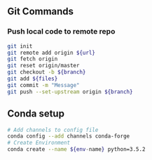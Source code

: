 ## Git Commands
### Push local code to remote repo
```bash
git init
git remote add origin ${url}
git fetch origin
git reset origin/master
git checkout -b ${branch}
git add ${files}
git commit -m "Message"
git push --set-upstream origin ${branch}
```

## Conda setup
```bash
# Add channels to config file
conda config --add channels conda-forge
# Create Environment
conda create --name ${env-name} python=3.5.2
```
